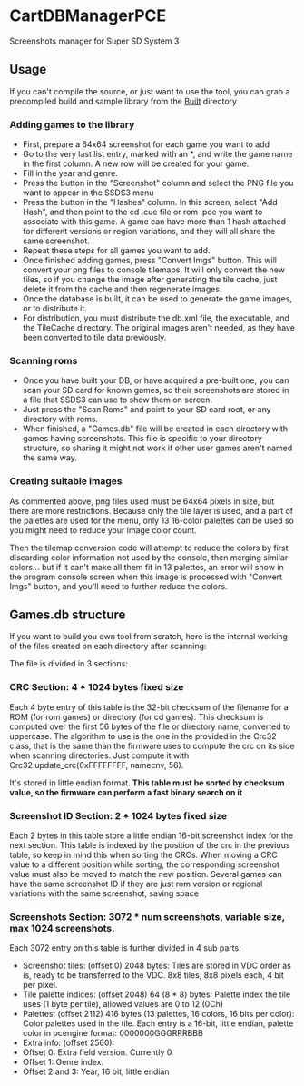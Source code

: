 # CartDBManagerPCE
Screenshots manager for Super SD System 3

## Usage

If you can't compile the source, or just want to use the tool, you can grab a precompiled build and sample library from the [Built](Built) directory

### Adding games to the library
- First, prepare a 64x64 screenshot for each game you want to add
- Go to the very last list entry, marked with an *, and write the game name in the first column. A new row will be created for your game.
- Fill in the year and genre.
- Press the button in the "Screenshot" column and select the PNG file you want to appear in the SSDS3 menu
- Press the button in the "Hashes" column. In this screen, select "Add Hash", and then point to the cd .cue file or rom .pce you want to associate with this game. A game can have more than 1 hash attached for different versions or region variations, and they will all share the same screenshot.
- Repeat these steps for all games you want to add.
- Once finished adding games, press "Convert Imgs" button. This will convert your png files to console tilemaps. It will only convert the new files, so if you change the image after generating the tile cache, just delete it from the cache and then regenerate images.
- Once the database is built, it can be used to generate the game images, or to distribute it.
- For distribution, you must distribute the db.xml file, the executable, and the TileCache directory. The original images aren't needed, as they have been converted to tile data previously.

### Scanning roms
- Once you have built your DB, or have acquired a pre-built one, you can scan your SD card for known games, so their screenshots are stored in a file that SSDS3 can use to show them on screen.
- Just press the "Scan Roms" and point to your SD card root, or any directory with roms.
- When finished, a "Games.db" file will be created in each directory with games having screenshots. This file is specific to your directory structure, so sharing it might not work if other user games aren't named the same way.

### Creating suitable images
As commented above, png files used must be 64x64 pixels in size, but there are more restrictions.
Because only the tile layer is used, and a part of the palettes are used for the menu, only 13 16-color palettes can be used so you might need to reduce your image color count.

Then the tilemap conversion code will attempt to reduce the colors by first discarding color information not used by the console, then merging similar colors... but if it can't make all them fit in 13 palettes, an error will show in the program console screen when this image is processed with "Convert Imgs" button, and you'll need to further reduce the colors.

## Games.db structure
If you want to build you own tool from scratch, here is the internal working of the files created on each directory after scanning:

The file is divided in 3 sections:

### CRC Section: 4 * 1024 bytes fixed size
Each 4 byte entry of this table is the 32-bit checksum of the filename for a ROM (for rom games) or directory (for cd games).
This checksum is computed over the first 56 bytes of the file or directory name, converted to uppercase. The algorithm to use is the one in the provided in the Crc32 class, that is the same than the firmware uses to compute the crc on its side when scanning directories. Just compute it with Crc32.update_crc(0xFFFFFFFF, namecnv, 56).

It's stored in little endian format. **This table must be sorted by checksum value, so the firmware can perform a fast binary search on it**

### Screenshot ID Section: 2 * 1024 bytes fixed size
Each 2 bytes in this table store a little endian 16-bit screenshot index for the next section. This table is indexed by the position of the crc in the previous table, so keep in mind this when sorting the CRCs. When moving a CRC value to a different position while sorting, the corresponding screenshot value must also be moved to match the new position. Several games can have the same screenshot ID if they are just rom version or regional variations with the same screenshot, saving space

### Screenshots Section: 3072 * num screenshots, variable size, max 1024 screenshots.
Each 3072 entry on this table is further divided in 4 sub parts:

- Screenshot tiles: (offset 0) 2048 bytes: Tiles are stored in VDC order as is, ready to be transferred to the VDC. 8x8 tiles, 8x8 pixels each, 4 bit per pixel.
- Tile palette indices: (offset 2048) 64 (8 * 8) bytes: Palette index the tile uses (1 byte per tile), allowed values are 0 to 12 (0Ch)
- Palettes: (offset 2112) 416 bytes (13 palettes, 16 colors, 16 bits per color): Color palettes used in the tile. Each entry is a 16-bit, little endian, palette color in pcengine format: 0000000GGGRRRBBB
- Extra info: (offset 2560):
 - Offset 0: Extra field version. Currently 0
 - Offset 1: Genre index.
 - Offset 2 and 3: Year, 16 bit, little endian
